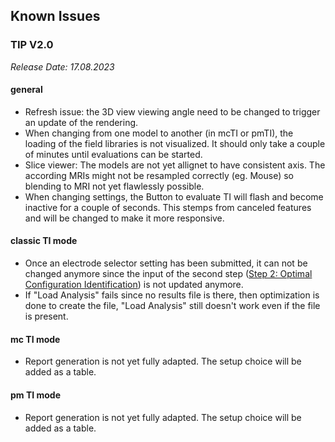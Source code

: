 ## Known Issues


### TIP V2.0
_Release Date: 17.08.2023_ 

#### general

- Refresh issue: the 3D view viewing angle need to be changed to trigger an update of the rendering.
- When changing from one model to another (in mcTI or pmTI), the loading of the field libraries is not visualized. It should only take a couple of minutes until evaluations can be started.
- Slice viewer: The models are not yet allignet to have consistent axis. The according MRIs might not be resampled correctly (eg. Mouse) so blending to MRI not yet flawlessly possible.
- When changing settings, the Button to evaluate TI will flash and become inactive for a couple of seconds. This stemps from canceled features and will be changed to make it more responsive.

#### classic TI mode

- Once an electrode selector setting has been submitted, it can not be changed anymore since the input of the second step ([Step 2: Optimal Configuration Identification](/docs/platform_introduction/platform.md)) is not updated anymore.
- If "Load Analysis" fails since no results file is there, then optimization is done to create the file, "Load Analysis" still doesn't work even if the file is present.

#### mc TI mode

- Report generation is not yet fully adapted. The setup choice will be added as a table.

#### pm TI mode

- Report generation is not yet fully adapted. The setup choice will be added as a table.
